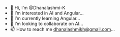 - 👋 Hi, I’m @Dhanalashmi-K
- 👀 I’m interested in AI and Angular...
- 🌱 I’m currently learning Angular...
- 💞️ I’m looking to collaborate on AI...
- 📫 How to reach me dhanalashmikh@gmail.com...

<!---
Dhanalashmi-K/Dhanalashmi-K is a ✨ special ✨ repository because its `README.md` (this file) appears on your GitHub profile.
You can click the Preview link to take a look at your changes.
--->
